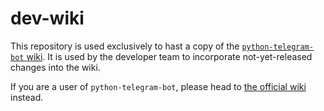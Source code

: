# dev-wiki

This repository is used exclusively to hast a copy of the [`python-telegram-bot` wiki](https://github.com/python-telegram-bot/python-telegram-bot/wiki).
It is used by the developer team to incorporate not-yet-released changes into the wiki.

If you are a user of `python-telegram-bot`, please head to [the official wiki](https://github.com/python-telegram-bot/python-telegram-bot/wiki) instead.
